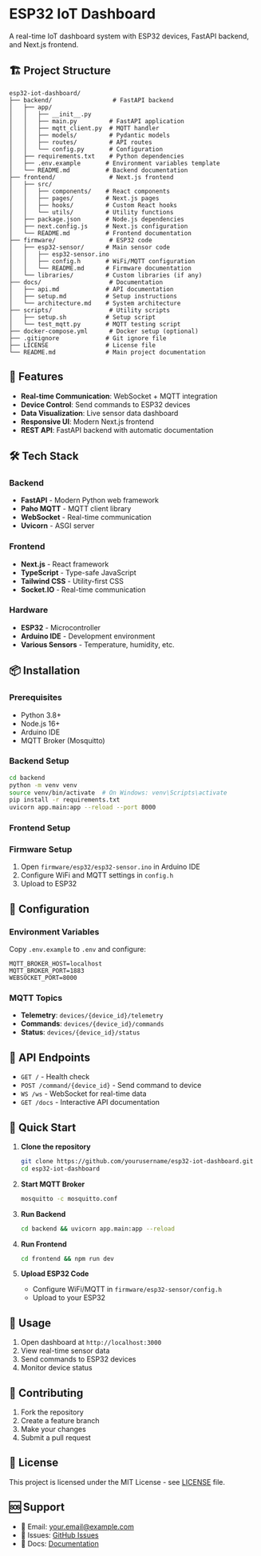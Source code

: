 # ESP32 IoT Dashboard

A real-time IoT dashboard system with ESP32 devices, FastAPI backend, and Next.js frontend.

## 🏗️ Project Structure

```
esp32-iot-dashboard/
├── backend/                 # FastAPI backend
│   ├── app/
│   │   ├── __init__.py
│   │   ├── main.py         # FastAPI application
│   │   ├── mqtt_client.py  # MQTT handler
│   │   ├── models/         # Pydantic models
│   │   ├── routes/         # API routes
│   │   └── config.py       # Configuration
│   ├── requirements.txt    # Python dependencies
│   ├── .env.example       # Environment variables template
│   └── README.md          # Backend documentation
├── frontend/               # Next.js frontend
│   ├── src/
│   │   ├── components/    # React components
│   │   ├── pages/         # Next.js pages
│   │   ├── hooks/         # Custom React hooks
│   │   └── utils/         # Utility functions
│   ├── package.json       # Node.js dependencies
│   ├── next.config.js     # Next.js configuration
│   └── README.md          # Frontend documentation
├── firmware/               # ESP32 code
│   ├── esp32-sensor/      # Main sensor code
│   │   ├── esp32-sensor.ino
│   │   ├── config.h       # WiFi/MQTT configuration
│   │   └── README.md      # Firmware documentation
│   └── libraries/         # Custom libraries (if any)
├── docs/                   # Documentation
│   ├── api.md             # API documentation
│   ├── setup.md           # Setup instructions
│   └── architecture.md    # System architecture
├── scripts/                # Utility scripts
│   ├── setup.sh           # Setup script
│   └── test_mqtt.py       # MQTT testing script
├── docker-compose.yml      # Docker setup (optional)
├── .gitignore             # Git ignore file
├── LICENSE                # License file
└── README.md              # Main project documentation
```

## 🚀 Features

- **Real-time Communication**: WebSocket + MQTT integration
- **Device Control**: Send commands to ESP32 devices
- **Data Visualization**: Live sensor data dashboard
- **Responsive UI**: Modern Next.js frontend
- **REST API**: FastAPI backend with automatic documentation

## 🛠️ Tech Stack

### Backend
- **FastAPI** - Modern Python web framework
- **Paho MQTT** - MQTT client library
- **WebSocket** - Real-time communication
- **Uvicorn** - ASGI server

### Frontend
- **Next.js** - React framework
- **TypeScript** - Type-safe JavaScript
- **Tailwind CSS** - Utility-first CSS
- **Socket.IO** - Real-time communication

### Hardware
- **ESP32** - Microcontroller
- **Arduino IDE** - Development environment
- **Various Sensors** - Temperature, humidity, etc.

## 📦 Installation

### Prerequisites
- Python 3.8+
- Node.js 16+
- Arduino IDE
- MQTT Broker (Mosquitto)

### Backend Setup
```bash
cd backend
python -m venv venv
source venv/bin/activate  # On Windows: venv\Scripts\activate
pip install -r requirements.txt
uvicorn app.main:app --reload --port 8000
```

### Frontend Setup


### Firmware Setup
1. Open `firmware/esp32/esp32-sensor.ino` in Arduino IDE
2. Configure WiFi and MQTT settings in `config.h`
3. Upload to ESP32

## 🔧 Configuration

### Environment Variables
Copy `.env.example` to `.env` and configure:
```env
MQTT_BROKER_HOST=localhost
MQTT_BROKER_PORT=1883
WEBSOCKET_PORT=8000
```

### MQTT Topics
- **Telemetry**: `devices/{device_id}/telemetry`
- **Commands**: `devices/{device_id}/commands`
- **Status**: `devices/{device_id}/status`

## 📡 API Endpoints

- `GET /` - Health check
- `POST /command/{device_id}` - Send command to device
- `WS /ws` - WebSocket for real-time data
- `GET /docs` - Interactive API documentation

## 🚀 Quick Start

1. **Clone the repository**
   ```bash
   git clone https://github.com/yourusername/esp32-iot-dashboard.git
   cd esp32-iot-dashboard
   ```

2. **Start MQTT Broker**
   ```bash
   mosquitto -c mosquitto.conf
   ```

3. **Run Backend**
   ```bash
   cd backend && uvicorn app.main:app --reload
   ```

4. **Run Frontend**
   ```bash
   cd frontend && npm run dev
   ```

5. **Upload ESP32 Code**
   - Configure WiFi/MQTT in `firmware/esp32-sensor/config.h`
   - Upload to your ESP32

## 📱 Usage

1. Open dashboard at `http://localhost:3000`
2. View real-time sensor data
3. Send commands to ESP32 devices
4. Monitor device status

## 🤝 Contributing

1. Fork the repository
2. Create a feature branch
3. Make your changes
4. Submit a pull request

## 📄 License

This project is licensed under the MIT License - see [LICENSE](LICENSE) file.

## 🆘 Support

- 📧 Email: your.email@example.com
- 🐛 Issues: [GitHub Issues](https://github.com/yourusername/esp32-iot-dashboard/issues)
- 📖 Docs: [Documentation](./docs/)
